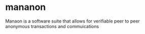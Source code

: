 mananon
=======

Manaon is a software suite that allows for verifiable peer to peer anonymous transactions and commuications
